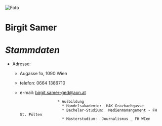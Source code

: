 
![Foto](https://pbs.twimg.com/profile_images/799380255391830016/CzNtL_bs_400x400.jpg)


# **Birgit Samer**

# _Stammdaten_
* Adresse: 
  * Augasse 1o, 1090 Wien
  * telefon: 0664 1386710
  * e-mail:  birgit.samer-ged@aon.at

 
                         * Ausbildung
                           * Handelsakademie:  HAK Grazbachgasse
                           * Bachelar-Studium:  Medienmanangement - FH St. Pölten
                           * Masterstudium:  Journalismus _ FH WIen

 
